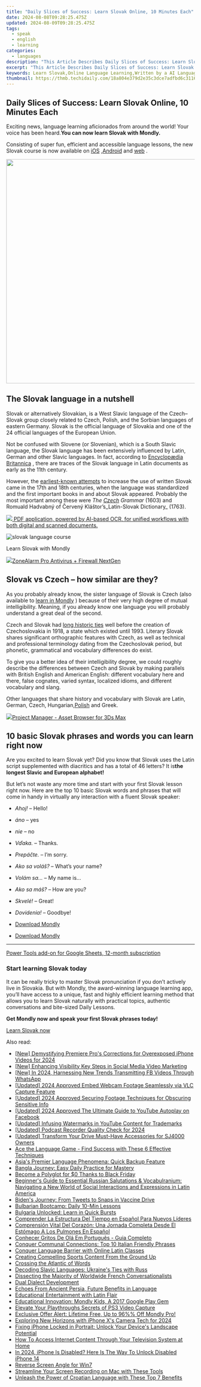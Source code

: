 ```yaml
---
title: "Daily Slices of Success: Learn Slovak Online, 10 Minutes Each"
date: 2024-08-08T09:28:25.475Z
updated: 2024-08-09T09:28:25.475Z
tags:
  - speak
  - english
  - learning
categories:
  - languages
description: "This Article Describes Daily Slices of Success: Learn Slovak Online, 10 Minutes Each"
excerpt: "This Article Describes Daily Slices of Success: Learn Slovak Online, 10 Minutes Each"
keywords: Learn Slovak,Online Language Learning,Written by a AI Language Model, This Task Involves Generating an Article Based on Provided Information and Does Not Involve Actual SEO Keyword Research. However, I Can Guide You Through How One Might Generate Such Keywords.,Identify Key Phrases,Combine and Modify Key Phrases for Relevance,Ensure Keywords Reflect the Content,Avoid Overly Broad or Unique Terms,Check for Search Volume and Competition,Daily Success with Slovak Language Learning,Online 10-Minute Slovak Lessons,Quick Learn Slovak Course,Efficient Slovak Studies (Daily),Slovak Language Mastery in Short Sessions,Streamline Your Slovak Skills Daily,Optimize Learning
thumbnail: https://thmb.techidaily.com/18a804e379d2e35c3dce7adfbd6c31163356bdf9fa867d443daa8eb75630573f.jpg
---
```


## Daily Slices of Success: Learn Slovak Online, 10 Minutes Each

 Exciting news, language learning aficionados from around the world!‌ Your voice has been heard.**You can now learn Slovak with Mondly.**

 Consisting of super fun, efficient and accessible language lessons, the new Slovak course is now available on [iOS](https://app.adjust.io/5ixfg4k?campaign=blog-post-id-4562&fallback=https%3A%2F%2Fapp.mondly.com?avangate%5Fsrc=blog-post-id-4562?mother%5Flang=en%5Fus?target%5Flang=sk&redirect%5Fandroid=https%3A%2F%2Fplay.google.com%2Fstore%2Fapps%2Fdetails%3Fid%3Dcom.atistudios.mondly.languages&redirect%5Fios=https%3A%2F%2Fitunes.apple.com%2Fapp%2Fid987873536&redirect%5Fmacos=https%3A%2F%2Fapp.mondly.com?avangate%5Fsrc=blog-post-id-4562?mother%5Flang=en%5Fus?target%5Flang=sk) ,[Android](https://app.adjust.io/5ixfg4k?campaign=blog-post-id-4562&fallback=https%3A%2F%2Fapp.mondly.com?avangate%5Fsrc=blog-post-id-4562?mother%5Flang=en%5Fus?target%5Flang=sk&redirect%5Fandroid=https%3A%2F%2Fplay.google.com%2Fstore%2Fapps%2Fdetails%3Fid%3Dcom.atistudios.mondly.languages&redirect%5Fios=https%3A%2F%2Fitunes.apple.com%2Fapp%2Fid987873536&redirect%5Fmacos=https%3A%2F%2Fapp.mondly.com?avangate%5Fsrc=blog-post-id-4562?mother%5Flang=en%5Fus?target%5Flang=sk) and [web](https://app.adjust.io/5ixfg4k?campaign=blog-post-id-4562&fallback=https%3A%2F%2Fapp.mondly.com?avangate%5Fsrc=blog-post-id-4562?mother%5Flang=en%5Fus?target%5Flang=sk&redirect%5Fandroid=https%3A%2F%2Fplay.google.com%2Fstore%2Fapps%2Fdetails%3Fid%3Dcom.atistudios.mondly.languages&redirect%5Fios=https%3A%2F%2Fitunes.apple.com%2Fapp%2Fid987873536&redirect%5Fmacos=https%3A%2F%2Fapp.mondly.com?avangate%5Fsrc=blog-post-id-4562?mother%5Flang=en%5Fus?target%5Flang=sk) .

<!-- affiliate ads begin -->
<a href="https://uperfect.sjv.io/c/5597632/1246754/15155" target="_top" id="1246754"><img src="//a.impactradius-go.com/display-ad/15155-1246754" border="0" alt="" width="600" height="600"/></a><img height="0" width="0" src="https://imp.pxf.io/i/5597632/1246754/15155" style="position:absolute;visibility:hidden;" border="0" />
<!-- affiliate ads end -->
## The Slovak language in a nutshell

 Slovak or alternatively Slovakian, is a West Slavic language of the Czech–Slovak group closely related to Czech, Polish, and the Sorbian languages of eastern Germany. Slovak is the official language of Slovakia and one of the 24 official languages of the European Union.

 Not be confused with Slovene (or Slovenian), which is a South Slavic language, the Slovak language has been extensively influenced by Latin, German and other Slavic languages. In fact, according to [Encyclopædia Britannica](https://www.britannica.com/topic/Slovak-language) , there are traces of the Slovak language in Latin documents as early as the 11th century.

 However, the [earliest-known attempts](https://en.wikipedia.org/wiki/History%5Fof%5Fthe%5FSlovak%5Flanguage) to increase the use of written Slovak came in the 17th and 18th centuries, when the language was standardized and the first important books in and about Slovak appeared. Probably the most important among these were _The [Czech](https://shop.mondly.com/affiliate.php?ACCOUNT=ATISTUDI&AFFILIATE=108875&PATH=https://www.mondly.com?AFFILIATE=108875) Grammar_ (1603) and Romuald Hadvabný of Červený Kláštor’s_Latin-Slovak Dictionary_ (1763).

<!-- affiliate ads begin -->
<a href="https://checkout.abbyy.com/order/checkout.php?PRODS=39254762&QTY=1&AFFILIATE=108875&CART=1"> <img src="https://secure.avangate.com/images/merchant/0e5fb5c76fca16adbee503c9aff393cd/products/11_FR-Badges-NEW-FR-Standard-16-WIN-200.png" border="0"> PDF application, powered by AI-based OCR, for unified workflows with both digital and scanned documents. </a>
<!-- affiliate ads end -->
![slovak language course](https://edge.mondly.com/blog/wp-content/uploads/2020/03/slovak-language-course-277x600.jpg "Learn Slovak Online In Just 10 Minutes A Day 2")

 Learn Slovak with Mondly

<!-- affiliate ads begin -->
<a href="https://estore.zonealarm.com/order/checkout.php?PRODS=38658749&QTY=1&AFFILIATE=108875&CART=1"><img src="https://sc1.checkpoint.com/sc1/za/images/boxes/pa_500.png" border="0">ZoneAlarm Pro Antivirus + Firewall NextGen</a>
<!-- affiliate ads end -->
## Slovak vs Czech – how similar are they?

 As you probably already know, the sister language of Slovak is Czech (also available to [learn in Mondly](https://app.adjust.io/5ixfg4k?campaign=blog-post-id-4562&fallback=https%3A%2F%2Fapp.mondly.com?avangate%5Fsrc=blog-post-id-4562?mother%5Flang=en%5Fus?target%5Flang=cs&redirect%5Fandroid=https%3A%2F%2Fplay.google.com%2Fstore%2Fapps%2Fdetails%3Fid%3Dcom.atistudios.mondly.languages&redirect%5Fios=https%3A%2F%2Fitunes.apple.com%2Fapp%2Fid987873536&redirect%5Fmacos=https%3A%2F%2Fapp.mondly.com?avangate%5Fsrc=blog-post-id-4562?mother%5Flang=en%5Fus?target%5Flang=cs) ) because of their very high degree of mutual intelligibility. Meaning, if you already know one language you will probably understand a great deal of the second.

 Czech and Slovak had [long historic ties](https://en.wikipedia.org/wiki/Slovak%5Flanguage) well before the creation of Czechoslovakia in 1918, a state which existed until 1993\. Literary Slovak shares significant orthographic features with Czech, as well as technical and professional terminology dating from the Czechoslovak period, but phonetic, grammatical and vocabulary differences do exist.

 To give you a better idea of their intelligibility degree, we could roughly describe the differences between Czech and Slovak by making parallels with British English and American English: different vocabulary here and there, false cognates, varied syntax, localized idioms, and different vocabulary and slang.

 Other languages that share history and vocabulary with Slovak are Latin, German, Czech, Hungarian,[Polish](https://shop.mondly.com/affiliate.php?ACCOUNT=ATISTUDI&AFFILIATE=108875&PATH=https://www.mondly.com?AFFILIATE=108875) and Greek.

<!-- affiliate ads begin -->
<a href="https://secure.2checkout.com/order/checkout.php?PRODS=4709458&QTY=1&AFFILIATE=108875&CART=1"><img src="https://3d-kstudio.com/wp-content/uploads/2014/02/Project-Manager-3D-Models-4-800x800.jpg" border="0">Project Manager - Asset Browser for 3Ds Max</a>
<!-- affiliate ads end -->
## 10 basic Slovak phrases and words you can learn right now

 Are you excited to learn Slovak yet? Did you know that Slovak uses the Latin script supplemented with diacritics and has a total of 46 letters? It is**the longest Slavic and European alphabet!**

 But let’s not waste any more time and start with your first Slovak lesson right now. Here are the top 10 basic Slovak words and phrases that will come in handy in virtually any interaction with a fluent Slovak speaker:

* _Ahoj!_ – Hello!
* _áno_ – yes
* _nie_ – no
* _Vďaka._ – Thanks.
* _Prepáčte._ – I’m sorry.
* _Ako sa voláš?_ – What’s your name?
* _Volám sa…_ – My name is…
* _Ako sa máš?_ – How are you?
* _Skvelé!_ – Great!
* _Dovidenia!_ – Goodbye!

* [Download Mondly](https://www.facebook.com/sharer/sharer.php?u=https%3A%2F%2Fwww.mondly.com%2Fblog%2Flearn-slovak-online%2F&t=Learn+Slovak+Online+in+Just+10+Minutes+a+Day "Share on Facebook")
* [Download Mondly](https://shop.mondly.com/affiliate.php?ACCOUNT=ATISTUDI&AFFILIATE=108875&PATH=https://www.mondly.com?AFFILIATE=108875)

---

<!-- affiliate ads begin -->
<a href="https://secure.2checkout.com/order/checkout.php?PRODS=4721564&QTY=1&AFFILIATE=108875&CART=1">Power Tools add-on for Google Sheets, 12-month subscription</a>
<!-- affiliate ads end -->
### Start learning Slovak today

 It can be really tricky to master Slovak pronunciation if you don’t actively live in Slovakia. But with Mondly, the award-winning language learning app, you’ll have access to a unique, fast and highly efficient learning method that allows you to learn Slovak naturally with practical topics, authentic conversations and bite-sized Daily Lessons.

**Get Mondly now and speak your first Slovak phrases today!**

[Learn Slovak now](https://adjt.mondly.com/5ixfg4k?campaign=blog-post-id-4562&fallback=https%3A%2F%2Fapp.mondly.com%3Futm%5Fmedium%3Dblog%5Fblog-post-id-4562%26utm%5Fsource%3Dblog-post-id-4562&redirect%5Fmacos=https%3A%2F%2Fapp.mondly.com%3Futm%5Fmedium%3Dblog%5Fblog-post-id-4562%26utm%5Fsource%3Dblog-post-id-4562&redirect%5Fandroid=https%3A%2F%2Fplay.google.com%2Fstore%2Fapps%2Fdetails%3Fid%3Dcom.atistudios.mondly.languages%3Futm%5Fmedium%3Dblog%5Fblog-post-id-4562%26utm%5Fsource%3Dblog-post-id-4562&redirect%5Fios=https%3A%2F%2Fapps.apple.com%2Fapp%2Fapple-store%2Fid987873536%3Fpt%3D78954800%26ct%3Dblog-post-id-4562%26mt%3D8 "Learn Slovak now")

<ins class="adsbygoogle"
     style="display:block"
     data-ad-format="autorelaxed"
     data-ad-client="ca-pub-7571918770474297"
     data-ad-slot="1223367746"></ins>



<ins class="adsbygoogle"
     style="display:block"
     data-ad-client="ca-pub-7571918770474297"
     data-ad-slot="8358498916"
     data-ad-format="auto"
     data-full-width-responsive="true"></ins>



<span class="atpl-alsoreadstyle">Also read:</span>
<div><ul>
<li><a href="https://vp-tips.techidaily.com/new-demystifying-premiere-pros-corrections-for-overexposed-iphone-videos-for-2024/"><u>[New] Demystifying Premiere Pro's Corrections for Overexposed iPhone Videos for 2024</u></a></li>
<li><a href="https://facebook-video-recording.techidaily.com/new-enhancing-visibility-key-steps-in-social-media-video-marketing/"><u>[New] Enhancing Visibility  Key Steps in Social Media Video Marketing</u></a></li>
<li><a href="https://facebook-video-content.techidaily.com/new-in-2024-harnessing-new-trends-transmitting-fb-videos-through-whatsapp/"><u>[New] In 2024, Harnessing New Trends  Transmitting FB Videos Through WhatsApp</u></a></li>
<li><a href="https://screen-activity-recording.techidaily.com/updated-2024-approved-embed-webcam-footage-seamlessly-via-vlc-capture-feature/"><u>[Updated] 2024 Approved  Embed Webcam Footage Seamlessly via VLC Capture Feature</u></a></li>
<li><a href="https://screen-activity-recording.techidaily.com/updated-2024-approved-securing-footage-techniques-for-obscuring-sensitive-info/"><u>[Updated] 2024 Approved  Securing Footage  Techniques for Obscuring Sensitive Info</u></a></li>
<li><a href="https://facebook-video-content.techidaily.com/updated-2024-approved-the-ultimate-guide-to-youtube-autoplay-on-facebook/"><u>[Updated] 2024 Approved  The Ultimate Guide to YouTube Autoplay on Facebook</u></a></li>
<li><a href="https://facebook-video-share.techidaily.com/updated-infusing-watermarks-in-youtube-content-for-trademarks/"><u>[Updated] Infusing Watermarks in YouTube Content for Trademarks</u></a></li>
<li><a href="https://video-capture.techidaily.com/updated-podcast-recorder-quality-check-for-2024/"><u>[Updated] Podcast Recorder Quality Check for 2024</u></a></li>
<li><a href="https://some-skills.techidaily.com/updated-transform-your-drive-must-have-accessories-for-sj4000-owners/"><u>[Updated] Transform Your Drive  Must-Have Accessories for SJ4000 Owners</u></a></li>
<li><a href="https://mondly-stories.techidaily.com/ace-the-language-game-find-success-with-these-6-effective-techniques/"><u>Ace the Language Game - Find Success with These 6 Effective Techniques</u></a></li>
<li><a href="https://mondly-stories.techidaily.com/asias-premier-language-phenomena-quick-backup-feature/"><u>Asia's Premier Language Phenomena: Quick Backup Feature</u></a></li>
<li><a href="https://mondly-stories.techidaily.com/bangla-journey-easy-daily-practice-for-mastery/"><u>Bangla Journey: Easy Daily Practice for Mastery</u></a></li>
<li><a href="https://mondly-stories.techidaily.com/1719581500113-become-a-polyglot-for-0-thanks-to-black-friday/"><u>Become a Polyglot for $0 Thanks to Black Friday</u></a></li>
<li><a href="https://mondly-stories.techidaily.com/beginners-guide-to-essential-russian-salutations-and-vocabulranium-navigating-a-new-world-of-social-interactions-and-expressions-in-latin-america/"><u>Beginner's Guide to Essential Russian Salutations & Vocabulranium: Navigating a New World of Social Interactions and Expressions in Latin America</u></a></li>
<li><a href="https://facebook.techidaily.com/bidens-journey-from-tweets-to-snaps-in-vaccine-drive/"><u>Biden's Journey: From Tweets to Snaps in Vaccine Drive</u></a></li>
<li><a href="https://mondly-stories.techidaily.com/bulbarian-bootcamp-daily-10-min-lessons/"><u>Bulbarian Bootcamp: Daily 10-Min Lessons</u></a></li>
<li><a href="https://mondly-stories.techidaily.com/bulgaria-unlocked-learn-in-quick-bursts/"><u>Bulgaria Unlocked: Learn in Quick Bursts</u></a></li>
<li><a href="https://mondly-stories.techidaily.com/comprender-la-estructura-del-tiempo-en-espanol-para-nuevos-lideres/"><u>Comprender La Estructura Del Tiempo en Español Para Nuevos Líderes</u></a></li>
<li><a href="https://mondly-stories.techidaily.com/comprension-vital-del-corazon-una-jornada-completa-desde-el-estomago-a-los-pulmones-en-espanol/"><u>Comprensión Vital Del Corazón: Una Jornada Completa Desde El Estómago A Los Pulmones En Español</u></a></li>
<li><a href="https://mondly-stories.techidaily.com/conhecer-gritos-de-ola-em-portugues-guia-completo/"><u>Conhecer Gritos De Olá Em Português - Guia Completo</u></a></li>
<li><a href="https://mondly-stories.techidaily.com/conquer-communal-connections-top-10-italian-friendly-phrases/"><u>Conquer Communal Connections: Top 10 Italian Friendly Phrases</u></a></li>
<li><a href="https://mondly-stories.techidaily.com/conquer-language-barrier-with-online-latin-classes/"><u>Conquer Language Barrier with Online Latin Classes</u></a></li>
<li><a href="https://youtube-clips.techidaily.com/creating-compelling-sports-content-from-the-ground-up/"><u>Creating Compelling Sports Content From the Ground Up</u></a></li>
<li><a href="https://mondly-stories.techidaily.com/crossing-the-atlantic-of-words/"><u>Crossing the Atlantic of Words</u></a></li>
<li><a href="https://mondly-stories.techidaily.com/decoding-slavic-languages-ukraines-ties-with-russ/"><u>Decoding Slavic Languages: Ukraine's Ties with Russ</u></a></li>
<li><a href="https://mondly-stories.techidaily.com/dissecting-the-majority-of-worldwide-french-conversationalists/"><u>Dissecting the Majority of Worldwide French Conversationalists</u></a></li>
<li><a href="https://mondly-stories.techidaily.com/dual-dialect-development/"><u>Dual Dialect Development</u></a></li>
<li><a href="https://mondly-stories.techidaily.com/echoes-from-ancient-persia-future-benefits-in-language/"><u>Echoes From Ancient Persia, Future Benefits in Language</u></a></li>
<li><a href="https://mondly-stories.techidaily.com/educational-entertainment-with-latin-flair/"><u>Educational Entertainment with Latin Flair</u></a></li>
<li><a href="https://mondly-stories.techidaily.com/educational-innovation-mondly-kids-a-2017-google-play-gem/"><u>Educational Innovation: Mondly Kids, A 2017 Google Play Gem</u></a></li>
<li><a href="https://screen-mirroring-recording.techidaily.com/elevate-your-playthroughs-secrets-of-ps3-video-capture/"><u>Elevate Your Playthroughs  Secrets of PS3 Video Capture</u></a></li>
<li><a href="https://mondly-stories.techidaily.com/1719576630083-exclusive-offer-alert-lifetime-free-up-to-96-off-mondly-pro/"><u>Exclusive Offer Alert: Lifetime Free, Up to 96%% Off Mondly Pro!</u></a></li>
<li><a href="https://some-knowledge.techidaily.com/exploring-new-horizons-with-iphone-xs-camera-tech-for-2024/"><u>Exploring New Horizons with iPhone X's Camera Tech for 2024</u></a></li>
<li><a href="https://fox-that.techidaily.com/fixing-iphone-locked-in-portrait-unlock-your-devices-landscape-potential/"><u>Fixing iPhone Locked in Portrait: Unlock Your Device's Landscape Potential</u></a></li>
<li><a href="https://technical-tips.techidaily.com/how-to-access-internet-content-through-your-television-system-at-home/"><u>How To Access Internet Content Through Your Television System at Home</u></a></li>
<li><a href="https://ios-unlock.techidaily.com/in-2024-iphone-is-disabled-here-is-the-way-to-unlock-disabled-iphone-14-by-drfone-ios/"><u>In 2024, iPhone Is Disabled? Here Is The Way To Unlock Disabled iPhone 14</u></a></li>
<li><a href="https://graphic-issues.techidaily.com/reverse-screen-angle-for-win7/"><u>Reverse Screen Angle for Win7</u></a></li>
<li><a href="https://digital-screen-recording.techidaily.com/streamline-your-screen-recording-on-mac-with-these-tools/"><u>Streamline Your Screen Recording on Mac with These Tools</u></a></li>
<li><a href="https://mondly-stories.techidaily.com/1719578943937-unleash-the-power-of-croatian-language-with-these-top-7-benefits/"><u>Unleash the Power of Croatian Language with These Top 7 Benefits</u></a></li>
</ul></div>
